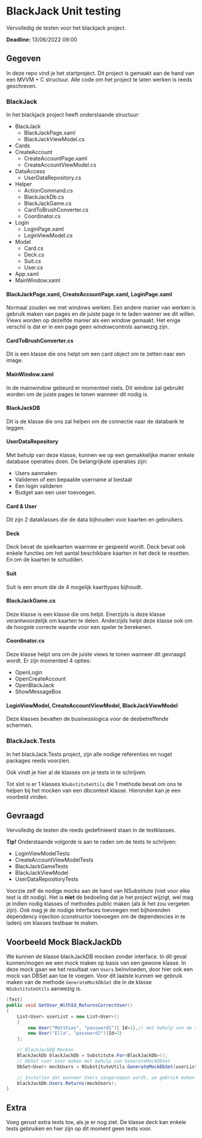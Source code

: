 # BlackJack Unit testing

Vervolledig de testen voor het blackjack project.

**Deadline:** 13/06/2022 09:00

## Gegeven

In deze repo vind je het startproject. Dit project is gemaakt aan de hand van een MVVM + C structuur. Alle code om het project te laten werken is reeds geschreven.

### BlackJack

In het blackjack project heeft onderstaande structuur:

- BlackJack
  - BlackJackPage.xaml
  - BlackJackViewModel.cs
- Cards
- CreateAccount
  - CreateAccountPage.xaml
  - CreateAccountViewModel.cs
- DataAccess
  - UserDataRepository.cs
- Helper
  - ActionCommand.cs
  - BlackJackDb.cs
  - BlackJackGame.cs
  - CardToBrushConverter.cs
  - Coordinator.cs
- Login
  - LoginPage.xaml
  - LoginViewModel.cs
- Model
  - Card.cs
  - Deck.cs
  - Suit.cs
  - User.cs
- App.xaml
- MainWindow.xaml

#### BlackJackPage.xaml, CreateAccountPage.xaml, LoginPage.xaml

Normaal zouden we met windows werken. Een andere manier van werken is gebruik maken van pages en de juiste page in te laden wanner we dit willen. Views worden op dezelfde manier als een window gemaakt. Het enige verschil is dat er in een page geen windowcontrols aanwezig zijn.

#### CardToBrushConverter.cs

Dit is een klasse die ons helpt om een card object om te zetten naar een image.

#### MainWindow.xaml

In de mainwindow gebeurd er momenteel niets. Dit window zal gebruikt worden om de juiste pages te tonen wanneer dit nodig is.

#### BlackJackDB

Dit is de klasse die ons zal helpen om de connectie naar de databank te leggen.

#### UserDataRepository

Met behulp van deze klasse, kunnen we op een gemakkelijke manier enkele database operaties doen. De belangrijkste operaties zijn:

- Users aanmaken
- Valideren of een bepaalde username al bestaat
- Een login valideren
- Budget aan een user toevoegen.

#### Card & User

Dit zijn 2 dataklasses die de data bijhouden voor kaarten en gebruikers.

#### Deck

Deck bevat de spelkaarten waarmee er gespeeld wordt. Deck bevat ook enkele functies om het aantal beschikbare kaarten in het deck te resetten. En om de kaarten te schudden.

#### Suit

Suit is een enum die de 4 mogelijk kaarttypes bijhoudt.

#### BlackJackGame.cs

Deze klasse is een klasse die ons helpt. Enerzijds is deze klasse verantwoordelijk om kaarten te delen. Anderzijds helpt deze klasse ook om de hoogste correcte waarde voor een speler te berekenen.

#### Coordinator.cs

Deze klasse helpt ons om de juiste views te tonen wanneer dit gevraagd wordt. Er zijn momenteel 4 opties:

- OpenLogin
- OpenCreateAccount
- OpenBlackJack
- ShowMessageBox

#### LoginViewModel, CreateAccountViewModel, BlackJackViewModel

Deze klasses bevatten de businesslogica voor de desbetreffende schermen.

### BlackJack.Tests

In het blackJack.Tests project, zijn alle nodige referenties en nuget packages reeds voorzien.

Ook vindt je hier al de klasses om je tests in te schrijven.

Tot slot is er 1 klasses `NSubstituteUtils` die 1 methode bevat om ons te helpen bij het mocken van een dbcontext klasse. Hieronder kan je een voorbeld vinden.

## Gevraagd

Vervolledig de testen die reeds gedefinieerd staan in de testklasses.

**Tip!** Onderstaande volgorde is aan te raden om de tests te schrijven:

- LoginViewModelTests
- CreateAccountViewModelTests
- BlackJackGameTests
- BlackJackViewModel
- UserDataRepositoryTests

Voorzie zelf de nodige mocks aan de hand van NSubstitute (niet voor elke test is dit nodig). Het is **niet** de bedoeling dat je het project wijzigt, wel mag je indien nodig klasses of methodes public maken (als ik het zou vergeten zijn). Ook mag je de nodige interfaces toevoegen met bijhorenden dependency injection (constructor toevoegen om de dependencies in te laden) om klasses testbaar te maken.

## Voorbeeld Mock BlackJackDb

We kunnen de klasse blackJackDB mocken zonder interface. In dit geval kunnen/mogen we een mock maken op basis van een gewone klasse.
In deze mock gaan we het resultaat van `Users` beïnvloeden, door hier ook een mock van DBSet aan toe te voegen. Voor dit laatste kunnen we gebruik maken van de methode `GenerateMockDbSet` die in de klasse `NSubstituteUtils` aanwezig is.

```c#
[Test]
public void GetUser_WithId_ReturnsCorrectUser()
{
    List<User> userList = new List<User>()
    {
        new User("Matthias", "password1"){ Id=1},// met behulp van de accolades kunnen we direct properties instellen, die we niet in de constructor gebruiken.
        new User("Ella", "password2"){Id=2}
    };

    // BlackJackDB Mocken
    BlackJackDb blackJackDb = Substitute.For<BlackJackDb>();
    // DbSet voor User maken met behulp van GenerateMockDbSet
    DbSet<User> mockUsers = NSubstituteUtils.GenerateMockDbSet(userList);

    // Instellen dat wanneer Users aangeroepen wordt, we gebruik maken van de mockUsers.
    blackJackDb.Users.Returns(mockUsers);
}
```

## Extra

Voeg gerust extra tests toe, als je er nog ziet.
De klasse deck kan enkele tests gebruiken en hier zijn op dit moment geen tests voor.
